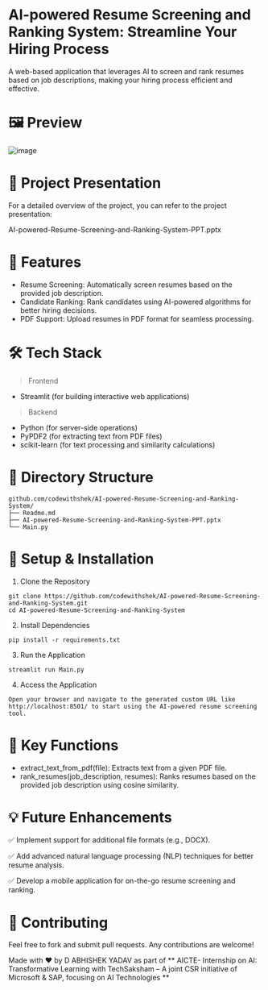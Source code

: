# AI-powered Resume Screening and Ranking System: Streamline Your Hiring Process
A web-based application that leverages AI to screen and rank resumes based on job descriptions, making your hiring process efficient and effective.

# 🖼️ Preview
![image](https://github.com/user-attachments/assets/1277d71c-9f92-4be0-accc-1f52c75efd9c)

# 📑 Project Presentation
For a detailed overview of the project, you can refer to the project presentation:

AI-powered-Resume-Screening-and-Ranking-System-PPT.pptx

# 🚀 Features
* Resume Screening: Automatically screen resumes based on the provided job description.
* Candidate Ranking: Rank candidates using AI-powered algorithms for better hiring decisions.
* PDF Support: Upload resumes in PDF format for seamless processing.

# 🛠 Tech Stack
> Frontend
* Streamlit (for building interactive web applications)
> Backend
* Python (for server-side operations)
* PyPDF2 (for extracting text from PDF files)
* scikit-learn (for text processing and similarity calculations)

# 📂 Directory Structure
```
github.com/codewithshek/AI-powered-Resume-Screening-and-Ranking-System/
├── Readme.md
├── AI-powered-Resume-Screening-and-Ranking-System-PPT.pptx
└── Main.py
 ```
# 📌 Setup & Installation

1. Clone the Repository
```
git clone https://github.com/codewithshek/AI-powered-Resume-Screening-and-Ranking-System.git
cd AI-powered-Resume-Screening-and-Ranking-System
```
2. Install Dependencies
```
pip install -r requirements.txt
```
3. Run the Application
```
streamlit run Main.py
```
4. Access the Application
```
Open your browser and navigate to the generated custom URL like http://localhost:8501/ to start using the AI-powered resume screening tool.
```

# 📜 Key Functions

* extract_text_from_pdf(file): Extracts text from a given PDF file.
* rank_resumes(job_description, resumes): Ranks resumes based on the provided job description using cosine similarity.

# 💡 Future Enhancements
✅ Implement support for additional file formats (e.g., DOCX).

✅ Add advanced natural language processing (NLP) techniques for better resume analysis.

✅ Develop a mobile application for on-the-go resume screening and ranking.

# 🤝 Contributing
Feel free to fork and submit pull requests. Any contributions are welcome!

Made with ❤️ by D ABHISHEK YADAV as part of ** AICTE- Internship on AI: Transformative Learning with TechSaksham – A joint CSR initiative of Microsoft & SAP, focusing on AI Technologies **
